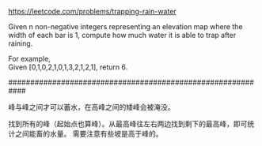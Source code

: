 https://leetcode.com/problems/trapping-rain-water

Given n non-negative integers representing an elevation map where the width of each bar is 1, compute how much water it is able to trap after raining.  

For example,   
Given [0,1,0,2,1,0,1,3,2,1,2,1], return 6.  

############################################################

峰与峰之间才可以蓄水，在高峰之间的矮峰会被淹没。

找到所有的峰（起始点也算峰）。从最高峰往左右两边找到剩下的最高峰，即可统计之间能畜的水量。
需要注意有些坡是高于峰的。